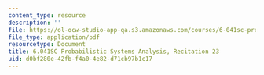 ```yaml
---
content_type: resource
description: ''
file: https://ol-ocw-studio-app-qa.s3.amazonaws.com/courses/6-041sc-probabilistic-systems-analysis-and-applied-probability-fall-2013/d0bf280e42fbf4a04e82d71cb97b1c17_MIT6_041SCF13_rec23.pdf
file_type: application/pdf
resourcetype: Document
title: 6.041SC Probabilistic Systems Analysis, Recitation 23
uid: d0bf280e-42fb-f4a0-4e82-d71cb97b1c17
---
```

